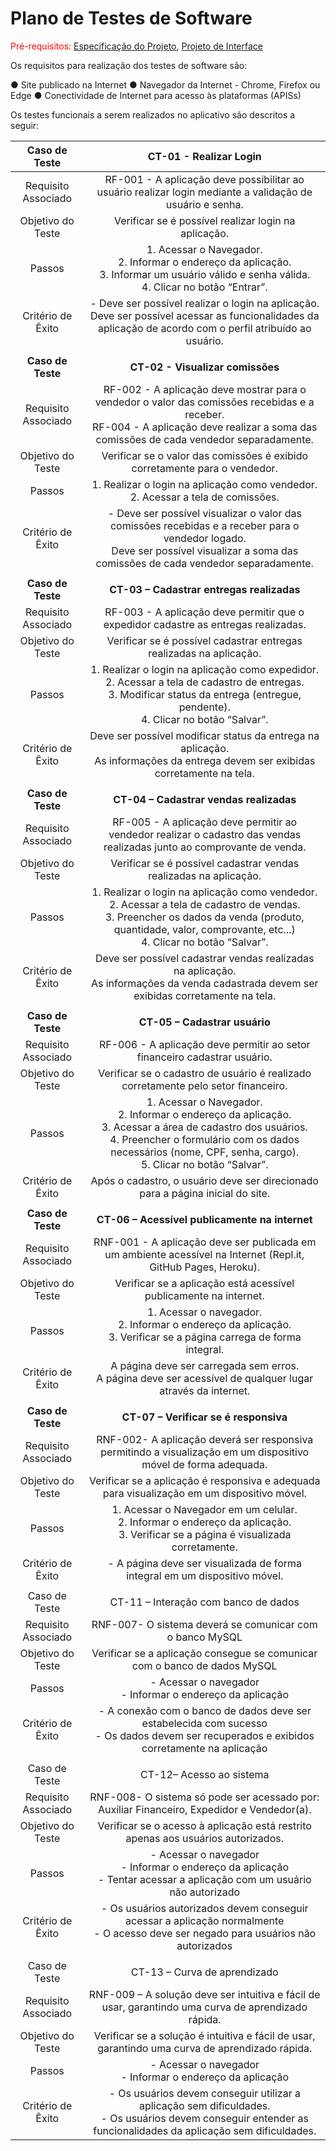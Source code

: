 # Plano de Testes de Software

<span style="color:red">Pré-requisitos: <a href="2-Especificação do Projeto.md"> Especificação do Projeto</a></span>, <a href="3-Projeto de Interface.md"> Projeto de Interface</a>

Os requisitos para realização dos testes de software são:

● Site publicado na Internet
● Navegador da Internet - Chrome, Firefox ou Edge
● Conectividade de Internet para acesso às plataformas (APISs)

Os testes funcionais a serem realizados no aplicativo são descritos a seguir:
 
| **Caso de Teste** 	| **CT-01 - Realizar Login** 	|
|:---:	|:---:	|
|	Requisito Associado 	| RF-001 - A aplicação deve possibilitar ao usuário realizar login mediante a validação de usuário e senha. |
| Objetivo do Teste 	| Verificar se é possível realizar login na aplicação. |
| Passos 	|  1. Acessar o Navegador. <br> 2. Informar o endereço da aplicação.<br> 3. Informar um usuário válido e senha válida. <br> 4. Clicar no botão “Entrar”. |
|Critério de Êxito | - Deve ser possível realizar o login na aplicação.<br>  Deve ser possível acessar as funcionalidades da aplicação de acordo com o perfil atribuído ao usuário. |
|  	|  	|
| **Caso de Teste** 	| **CT-02 - Visualizar comissões** 	|
|	Requisito Associado 	| RF-002 - A aplicação deve mostrar para o vendedor o valor das comissões recebidas e a receber.<br> RF-004 - A aplicação deve realizar a soma das comissões de cada vendedor separadamente. |
| Objetivo do Teste 	| Verificar se o valor das comissões é exibido corretamente para o vendedor. |
| Passos 	|  1. Realizar o login na aplicação como vendedor. <br> 2. Acessar a tela de comissões.<br> |
|Critério de Êxito | - Deve ser possível visualizar o valor das comissões recebidas e a receber para o vendedor logado.<br>  Deve ser possível visualizar a soma das comissões de cada vendedor separadamente. |
|  	|  	|
| **Caso de Teste** 	| **CT-03 – Cadastrar entregas realizadas** 	|
|	Requisito Associado 	| RF-003 - A aplicação deve permitir que o expedidor cadastre as entregas realizadas. |
| Objetivo do Teste 	| Verificar se é possível cadastrar entregas realizadas na aplicação. |
| Passos 	|  1.   	Realizar o login na aplicação como expedidor.<br> 2. Acessar a tela de cadastro de entregas. <br> 3. Modificar status da entrega (entregue, pendente).<br> 4. Clicar no botão “Salvar”. |
|Critério de Êxito | Deve ser possível modificar status da entrega na aplicação.<br>  As informações da entrega devem ser exibidas corretamente na tela. |
|  	|  	|
| **Caso de Teste** 	| **CT-04 – Cadastrar vendas realizadas** 	|
|	Requisito Associado 	| RF-005 - A aplicação deve permitir ao vendedor realizar o cadastro das vendas realizadas junto ao comprovante de venda. |
| Objetivo do Teste 	| Verificar se é possível cadastrar vendas realizadas na aplicação. |
| Passos 	|  1. Realizar o login na aplicação como vendedor. <br> 2. Acessar a tela de cadastro de vendas. <br> 3. Preencher os dados da venda (produto, quantidade, valor, comprovante, etc...)<br> 4. Clicar no botão “Salvar”. |
|Critério de Êxito | Deve ser possível cadastrar vendas realizadas na aplicação. <br>As informações da venda cadastrada devem ser exibidas corretamente na tela. |
|  	|  	|
| **Caso de Teste** 	| **CT-05 – Cadastrar usuário** 	|
|	Requisito Associado 	| RF-006 - A aplicação deve permitir ao setor financeiro cadastrar usuário. |
| Objetivo do Teste 	| Verificar se o cadastro de usuário é realizado corretamente pelo setor financeiro. |
| Passos 	|  1. Acessar o Navegador. <br> 2. Informar o endereço da aplicação. <br> 3. Acessar a área de cadastro dos usuários. <br> 4. Preencher o formulário com os dados necessários (nome, CPF, senha, cargo). <br> 5. Clicar no botão “Salvar”.|
|Critério de Êxito | Após o cadastro, o usuário deve ser direcionado para a página inicial do site. |
|  	|  	|
| **Caso de Teste** 	| **CT-06 – Acessível publicamente na internet** 	|
|	Requisito Associado 	| RNF-001 - A aplicação deve ser publicada em um ambiente acessível na Internet (Repl.it, GitHub Pages, Heroku). |
| Objetivo do Teste 	| Verificar se a aplicação está acessível publicamente na internet. |
| Passos 	|  1. Acessar o navegador.<br> 2. Informar o endereço da aplicação. <br> 3. Verificar se a página carrega de forma integral. |
|Critério de Êxito |  A página deve ser carregada sem erros.<br> A página deve ser acessível de qualquer lugar através da internet. |
|  	|  	|
| **Caso de Teste** 	| **CT-07 – Verificar se é responsiva** 	|
|	Requisito Associado 	| RNF-002- A aplicação deverá ser responsiva permitindo a visualização em um dispositivo móvel de forma adequada. |
| Objetivo do Teste 	| Verificar se a aplicação é responsiva e adequada para visualização em um dispositivo móvel. |
| Passos 	|  1. Acessar o Navegador em um celular. <br> 2. Informar o endereço da aplicação. <br> 3. Verificar se a página é visualizada corretamente. |
| Critério de Êxito | - A página deve ser visualizada de forma integral em um dispositivo móvel. |
|  	|  	|
| Caso de Teste   | CT-11 – Interação com banco de dados   |
|  Requisito Associado   | RNF-007- O sistema deverá se comunicar com o banco MySQL |
| Objetivo do Teste   | Verificar se a aplicação consegue se comunicar com o banco de dados MySQL |
| Passos   | - Acessar o navegador <br> - Informar o endereço da aplicação |
|Critério de Êxito | - A conexão com o banco de dados deve ser estabelecida com sucesso <br> - Os dados devem ser recuperados e exibidos corretamente na aplicação <br>
|  	|  	|
| Caso de Teste   | CT-12– Acesso ao sistema   |
|  Requisito Associado   | RNF-008- O sistema só pode ser acessado por: Auxiliar Financeiro, Expedidor e Vendedor(a). |
| Objetivo do Teste   | Verificar se o acesso à aplicação está restrito apenas aos usuários autorizados. |
| Passos   | - Acessar o navegador <br> - Informar o endereço da aplicação<br> - Tentar acessar a aplicação com um usuário não autorizado <br> |
|Critério de Êxito | - Os usuários autorizados devem conseguir acessar a aplicação normalmente <br> - O acesso deve ser negado para usuários não autorizados |
|  	|  	|
| Caso de Teste   | CT-13 – Curva de aprendizado   |
|  Requisito Associado   | RNF-009 – A solução deve ser intuitiva e fácil de usar, garantindo uma curva de aprendizado rápida. |
| Objetivo do Teste   | Verificar se a solução é intuitiva e fácil de usar, garantindo uma curva de aprendizado rápida. |
| Passos   | - Acessar o navegador <br> - Informar o endereço da aplicação<br> |
|Critério de Êxito | - Os usuários devem conseguir utilizar a aplicação sem dificuldades.  <br> - Os usuários devem conseguir entender as funcionalidades da aplicação sem dificuldades. |
